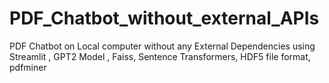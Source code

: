 # PDF_Chatbot_without_external_APIs
PDF Chatbot on Local computer without any External Dependencies using Streamlit , GPT2 Model , Faiss, Sentence Transformers, HDF5 file format, pdfminer
